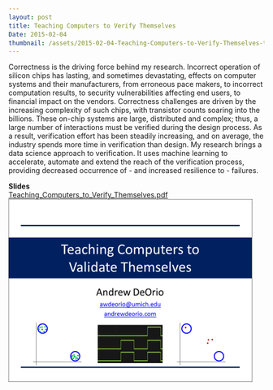 ```yaml
---
layout: post
title: Teaching Computers to Verify Themselves
Date: 2015-02-04
thumbnail: /assets/2015-02-04-Teaching-Computers-to-Verify-Themselves-thumbnail.png
---
```


Correctness is the driving force behind my research.  Incorrect operation of silicon chips has lasting, and sometimes devastating, effects on computer systems and their manufacturers, from erroneous pace makers, to incorrect computation results, to security vulnerabilities affecting end users, to financial impact on the vendors.  Correctness challenges are driven by the increasing complexity of such chips, with transistor counts soaring into the billions.  These on-chip systems are large, distributed and complex; thus, a large number of interactions must be verified during the design process.  As a result, verification effort has been steadily increasing, and on average, the industry spends more time in verification than design.  My research brings a data science approach to verification.  It uses machine learning to accelerate, automate and extend the reach of the verification process, providing decreased occurrence of - and increased resilience to - failures.

**Slides**<br>
<a href="/assets/Teaching_Computers_to_Verify_Themselves.pdf" target="_blank">
Teaching_Computers_to_Verify_Themselves.pdf<br>
<img src="/assets/2015-02-04-Teaching-Computers-to-Verify-Themselves-thumbnail.png" alt="thumbnail">
</a>
